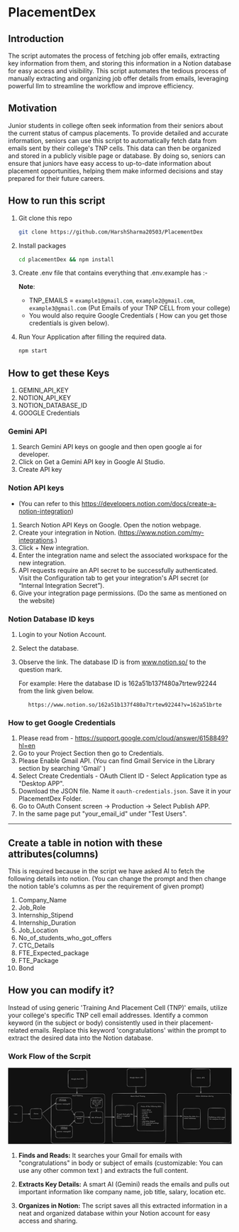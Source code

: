# PlacementDex

## Introduction 

The script automates the process of fetching job offer emails, extracting key information from them, and storing this information in a Notion database for easy access and visibility. This script automates the tedious process of manually extracting and organizing job offer details from emails, leveraging powerful llm to streamline the workflow and improve efficiency.


## Motivation

Junior students in college often seek information from their seniors about the current status of campus placements. To provide detailed and accurate information, seniors can use this script to automatically fetch data from emails sent by their college's TNP cells. This data can then be organized and stored in a publicly visible page or database. By doing so, seniors can ensure that juniors have easy access to up-to-date information about placement opportunities, helping them make informed decisions and stay prepared for their future careers.

## How to run this script

1. Git clone this repo
   
   ```bash
   git clone https://github.com/HarshSharma20503/PlacementDex
   ```

2. Install packages

   ```bash
   cd placementDex && npm install
   ```

3. Create .env file that contains everything that .env.example has :-
 
   **Note**:
   - TNP_EMAILS = `example1@gmail.com`, `example2@gmail.com`, `example3@gmail.com` (Put Emails of your TNP CELL from your college)
   - You would also require Google Credentials ( How can you get those credentials is given below).
     
5. Run Your Application after filling the required data.

   ```bash
   npm start
   ```

## How to get these Keys 
1. GEMINI_API_KEY
2. NOTION_API_KEY
3. NOTION_DATABASE_ID
4. GOOGLE Credentials

### Gemini API

1. Search Gemini API keys on google and then open google ai for developer.
2. Click on Get a Gemini API key in Google AI Studio.
3. Create API key

### Notion API keys

- (You can refer to this https://developers.notion.com/docs/create-a-notion-integration)
1. Search Notion API Keys on Google. Open the notion webpage.
2. Create your integration in Notion. (<https://www.notion.com/my-integrations>.)
3. Click + New integration.
4. Enter the integration name and select the associated workspace for the new integration.
5. API requests require an API secret to be successfully authenticated. Visit the Configuration tab to get your integration's API secret (or “Internal Integration Secret”).
6. Give your integration page permissions.
(Do the same as mentioned on the website)

### Notion Database ID keys
1. Login to your Notion Account.
2. Select the database.
3. Observe the link. The database ID is from www.notion.so/ to the question mark.

    For example: Here the database ID is 162a51b137f480a7trtew92244 from the link given below. 

   ```
      https://www.notion.so/162a51b137f480a7trtew92244?v=162a51brte
   ```

### How to get Google Credentials 
1. Please read from - https://support.google.com/cloud/answer/6158849?hl=en
2. Go to your Project Section then go to Credentials.
3. Please Enable Gmail API. (You can find Gmail Service in the Library section by searching 'Gmail' )
4. Select Create Credentials - OAuth Client ID - Select Application type as "Desktop APP".
5. Download the JSON file. Name it `oauth-credentials.json`. Save it in your PlacementDex Folder.
6. Go to OAuth Consent screen -> Production -> Select Publish APP.
7. In the same page put "your_email_id" under "Test Users".

---

## Create a table in notion with these attributes(columns)

This is required because in the script we have asked AI to fetch the following details into notion.
(You can change the prompt and then change the notion table's columns as per the requirement of given prompt) 

1. Company_Name
2. Job_Role
3. Internship_Stipend
4. Internship_Duration
5. Job_Location
6. No_of_students_who_got_offers
7. CTC_Details
8. FTE_Expected_package
9. FTE_Package
10. Bond

## How you can modify it?

Instead of using generic 'Training And Placement Cell (TNP)' emails, utilize your college's specific TNP cell email addresses. Identify a common keyword (in the subject or body) consistently used in their placement-related emails. Replace this keyword 'congratulations' within the prompt to extract the desired data into the Notion database.


### Work Flow of the Scrpit
![Work_Flow](Work_Flow.jpeg)


1. **Finds and Reads:** It searches your Gmail for emails with "congratulations" in body or subject of emails (customizable: You can use any other common text ) and extracts the full content.

2. **Extracts Key Details:** A smart AI (Gemini) reads the emails and pulls out important information like company name, job title, salary, location etc.

3. **Organizes in Notion:**  The script saves all this extracted information in a neat and organized database within your Notion account for easy access and sharing.




